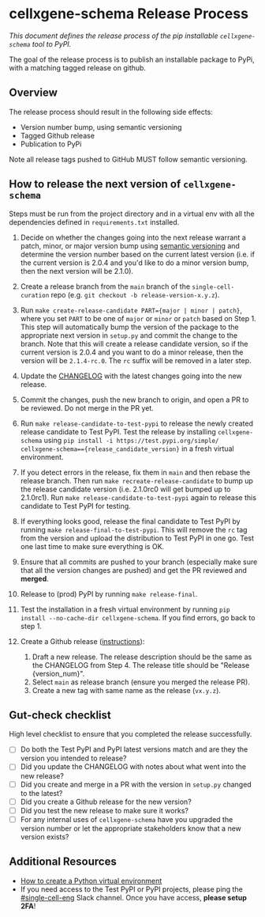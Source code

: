 # cellxgene-schema Release Process

_This document defines the release process of the pip installable `cellxgene-schema` tool to PyPI._

The goal of the release process is to publish an installable package to PyPi, with a matching tagged release on github.

## Overview

The release process should result in the following side effects:

* Version number bump, using semantic versioning
* Tagged Github release
* Publication to PyPi

Note all release tags pushed to GitHub MUST follow semantic versioning.

## How to release the next version of `cellxgene-schema`

Steps must be run from the project directory and in a virtual env with all the dependencies defined in `requirements.txt` installed.

1. Decide on whether the changes going into the next release warrant a patch, minor, or major version bump using [semantic versioning](https://semver.org/) and determine the version number based on the current latest version (i.e. if the current version is 2.0.4 and you'd like to do a minor version bump, then the next version will be 2.1.0).

1. Create a release branch from the `main` branch of the `single-cell-curation` repo (e.g. `git checkout -b release-version-x.y.z`).

1. Run `make create-release-candidate PART={major | minor | patch}`, where you set `PART` to be one of `major` or `minor` or `patch` based on Step 1. This step will automatically bump the version of the package to the appropriate next version in `setup.py` and commit the change to the branch. Note that this will create a release candidate version, so if the current version is 2.0.4 and you want to do a minor release, then the version will be `2.1.4-rc.0`. The `rc` suffix will be removed in a later step.

1. Update the [CHANGELOG](https://github.com/chanzuckerberg/single-cell-curation/blob/main/cellxgene_schema_cli/CHANGELOG.md) with the latest changes going into the new release. 

1. Commit the changes, push the new branch to origin, and open a PR to be reviewed. Do not merge in the PR yet.

1. Run `make release-candidate-to-test-pypi` to release the newly created release candidate to Test PyPI. Test the release by installing `cellxgene-schema` using `pip install -i https://test.pypi.org/simple/ cellxgene-schema=={release_candidate_version}` in a fresh virtual environment.

1. If you detect errors in the release, fix them in `main` and then rebase the release branch. Then run `make recreate-release-candidate` to bump up the release candidate version (i.e. 2.1.0rc0 will get bumped up to 2.1.0rc1). Run `make release-candidate-to-test-pypi` again to release this candidate to Test PyPI for testing.

1. If everything looks good, release the final candidate to Test PyPI by running `make release-final-to-test-pypi`. This will remove the `rc` tag from the version and upload the distribution to Test PyPI in one go. Test one last time to make sure everything is OK.

1. Ensure that all commits are pushed to your branch (especially make sure that all the version changes are pushed) and get the PR reviewed and **merged**.

1. Release to (prod) PyPI by running `make release-final`.

1. Test the installation in a fresh virtual environment by running `pip install --no-cache-dir cellxgene-schema`. If you find errors, go back to step 1.

1. Create a Github release ([instructions](https://docs.github.com/en/repositories/releasing-projects-on-github/managing-releases-in-a-repository)):
    1. Draft a new release. The release description should be the same as the CHANGELOG from Step 4. The release title should be "Release {version_num}".
    1. Select `main` as release branch (ensure you merged the release PR).
    1. Create a new tag with same name as the release (`vx.y.z`).

## Gut-check checklist

High level checklist to ensure that you completed the release successfully.

- [ ] Do both the Test PyPI and PyPI latest versions match and are they the version you intended to release?
- [ ] Did you update the CHANGELOG with notes about what went into the new release?
- [ ] Did you create and merge in a PR with the version in `setup.py` changed to the latest?
- [ ] Did you create a Github release for the new version?
- [ ] Did you test the new release to make sure it works?
- [ ] For any internal uses of `cellxgene-schema` have you upgraded the version number or let the appropriate stakeholders know that a new version exists?

## Additional Resources

- [How to create a Python virtual environment](https://docs.python.org/3/library/venv.html#creating-virtual-environments)
- If you need access to the Test PyPI or PyPI projects, please ping the [#single-cell-eng](https://czi-sci.slack.com/archives/C023Q1APASK) Slack channel. Once you have access, **please setup 2FA**!